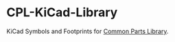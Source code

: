 CPL-KiCad-Library
=================

KiCad Symbols and Footprints for [Common Parts Library](http://octopart.com/common-parts-library).

